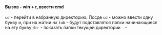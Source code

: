 #### Вызов - win + r, ввести cmd

`cd` - перейти в набранную директорию. Посде `cd` - можно ввести одну букву и, при на жатии на `tab` - будут подставлятся папки начинающиеся на эту букву 
`dir` - показать папки текущей директории
`` -
`` - 
